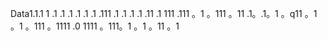 Data1.1.1
1
.1
.1
.1
.1
.1
.1
.111
.1
.1
.1
.1
.11
.1
111
.111
。1
。111
。11
.1。.1。1
。q11
。1
。1
。111
。1111
.0
1111
。111。1
。1
。11
。1
